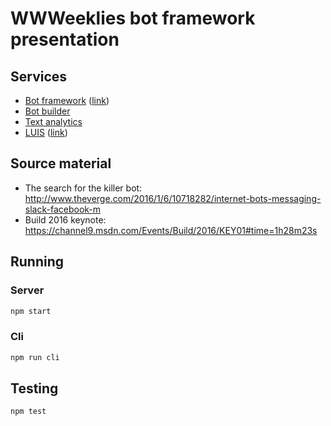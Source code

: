 WWWeeklies bot framework presentation
=====================================

Services
--------

 - [Bot framework](https://dev.botframework.com/) ([link](https://dev.botframework.com/#/bots?id=wwweekliesBotFramework))
 - [Bot builder](https://github.com/Microsoft/BotBuilder)
 - [Text analytics](https://www.microsoft.com/cognitive-services/en-us/text-analytics-api)
 - [LUIS](https://www.luis.ai/) ([link](https://www.luis.ai/application/f83b1f99-8f67-40c3-8301-a671d9111ecd))


Source material
---------------

 - The search for the killer bot: http://www.theverge.com/2016/1/6/10718282/internet-bots-messaging-slack-facebook-m
 - Build 2016 keynote: https://channel9.msdn.com/Events/Build/2016/KEY01#time=1h28m23s



Running
-------

### Server

```bash
npm start
```


### Cli

```bash
npm run cli
```

Testing
-------

```
npm test
```
